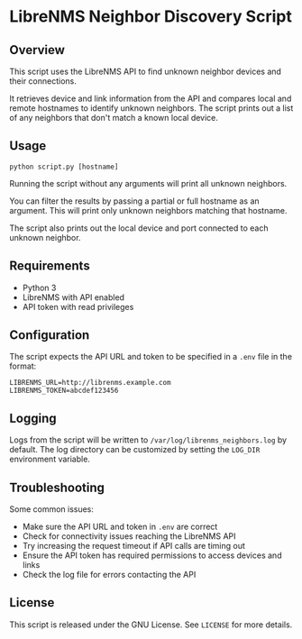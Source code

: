 # LibreNMS Neighbor Discovery Script

## Overview

This script uses the LibreNMS API to find unknown neighbor devices and their connections.

It retrieves device and link information from the API and compares local and remote hostnames to identify unknown neighbors. The script prints out a list of any neighbors that don't match a known local device.

## Usage

```
python script.py [hostname]
```

Running the script without any arguments will print all unknown neighbors.

You can filter the results by passing a partial or full hostname as an argument. This will print only unknown neighbors matching that hostname.

The script also prints out the local device and port connected to each unknown neighbor.

## Requirements

- Python 3
- LibreNMS with API enabled
- API token with read privileges 

## Configuration

The script expects the API URL and token to be specified in a `.env` file in the format:

```
LIBRENMS_URL=http://librenms.example.com
LIBRENMS_TOKEN=abcdef123456
```

## Logging

Logs from the script will be written to `/var/log/librenms_neighbors.log` by default. The log directory can be customized by setting the `LOG_DIR` environment variable.

## Troubleshooting

Some common issues:

- Make sure the API URL and token in `.env` are correct
- Check for connectivity issues reaching the LibreNMS API
- Try increasing the request timeout if API calls are timing out
- Ensure the API token has required permissions to access devices and links
- Check the log file for errors contacting the API

## License

This script is released under the GNU License. See `LICENSE` for more details.